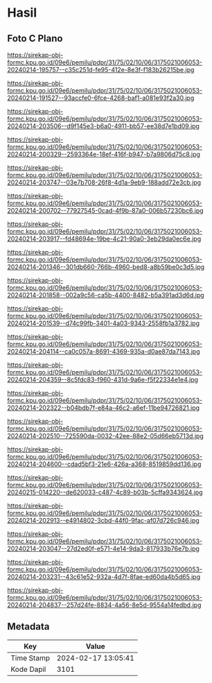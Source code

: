 # Hasil

## Foto C Plano

https://sirekap-obj-formc.kpu.go.id/09e6/pemilu/pdpr/31/75/02/10/06/3175021006053-20240214-195757--c35c251d-fe95-412e-8e3f-f183b26215be.jpg

https://sirekap-obj-formc.kpu.go.id/09e6/pemilu/pdpr/31/75/02/10/06/3175021006053-20240214-191527--93accfe0-6fce-4268-baf1-a081e93f2a30.jpg

https://sirekap-obj-formc.kpu.go.id/09e6/pemilu/pdpr/31/75/02/10/06/3175021006053-20240214-203506--d9f145e3-b6a0-4911-bb57-ee38d7e1bd09.jpg

https://sirekap-obj-formc.kpu.go.id/09e6/pemilu/pdpr/31/75/02/10/06/3175021006053-20240214-200329--2593364e-18ef-416f-b947-b7a9806d75c8.jpg

https://sirekap-obj-formc.kpu.go.id/09e6/pemilu/pdpr/31/75/02/10/06/3175021006053-20240214-203747--03e7b708-26f8-4d1a-9eb9-188add72e3cb.jpg

https://sirekap-obj-formc.kpu.go.id/09e6/pemilu/pdpr/31/75/02/10/06/3175021006053-20240214-200702--77927545-0cad-4f9b-87a0-006b57230bc6.jpg

https://sirekap-obj-formc.kpu.go.id/09e6/pemilu/pdpr/31/75/02/10/06/3175021006053-20240214-203917--fd48694e-19be-4c21-90a0-3eb29da0ec6e.jpg

https://sirekap-obj-formc.kpu.go.id/09e6/pemilu/pdpr/31/75/02/10/06/3175021006053-20240214-201346--301db660-766b-4960-bed8-a8b59be0c3d5.jpg

https://sirekap-obj-formc.kpu.go.id/09e6/pemilu/pdpr/31/75/02/10/06/3175021006053-20240214-201858--002a9c56-ca5b-4400-8482-b5a391ad3d6d.jpg

https://sirekap-obj-formc.kpu.go.id/09e6/pemilu/pdpr/31/75/02/10/06/3175021006053-20240214-201539--d74c99fb-3401-4a03-9343-2558fb1a3782.jpg

https://sirekap-obj-formc.kpu.go.id/09e6/pemilu/pdpr/31/75/02/10/06/3175021006053-20240214-204114--ca0c057a-8691-4369-935a-d0ae87da7143.jpg

https://sirekap-obj-formc.kpu.go.id/09e6/pemilu/pdpr/31/75/02/10/06/3175021006053-20240214-204359--8c5fdc83-f960-431d-9a6e-f5f22334e1e4.jpg

https://sirekap-obj-formc.kpu.go.id/09e6/pemilu/pdpr/31/75/02/10/06/3175021006053-20240214-202322--b04bdb7f-e84a-46c2-a6ef-11be94726821.jpg

https://sirekap-obj-formc.kpu.go.id/09e6/pemilu/pdpr/31/75/02/10/06/3175021006053-20240214-202510--725590da-0032-42ee-88e2-05d66eb5713d.jpg

https://sirekap-obj-formc.kpu.go.id/09e6/pemilu/pdpr/31/75/02/10/06/3175021006053-20240214-204600--cdad5bf3-21e6-426a-a368-8519859dd136.jpg

https://sirekap-obj-formc.kpu.go.id/09e6/pemilu/pdpr/31/75/02/10/06/3175021006053-20240215-014220--de620033-c487-4c89-b03b-5cffa9343624.jpg

https://sirekap-obj-formc.kpu.go.id/09e6/pemilu/pdpr/31/75/02/10/06/3175021006053-20240214-202913--e4914802-3cbd-44f0-9fac-af07d726c946.jpg

https://sirekap-obj-formc.kpu.go.id/09e6/pemilu/pdpr/31/75/02/10/06/3175021006053-20240214-203047--27d2ed0f-e571-4e14-9da3-817933b76e7b.jpg

https://sirekap-obj-formc.kpu.go.id/09e6/pemilu/pdpr/31/75/02/10/06/3175021006053-20240214-203231--43c61e52-932a-4d7f-8fae-ed60da4b5d65.jpg

https://sirekap-obj-formc.kpu.go.id/09e6/pemilu/pdpr/31/75/02/10/06/3175021006053-20240214-204837--257d24fe-8834-4a56-8e5d-9554a14fedbd.jpg


## Metadata

| Key        | Value               |
| ---------- | ------------------- |
| Time Stamp | 2024-02-17 13:05:41 |
| Kode Dapil | 3101                |



